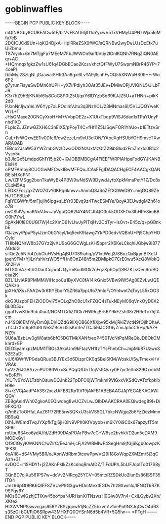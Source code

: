 # goblinwaffles
-----BEGIN PGP PUBLIC KEY BLOCK-----

mQINBGby8CUBEACw5tF/brVvEKAU6ljID1uYyxwVnTxVHMyU4PNzWjx5IoMfy7eB
2DCIOJCd9Un+iqKi24DjxA+HpiRReZSX0fWO/sQRNBw2wyEwLUsDoEtk7uUiZbmu
T87cyck+6n7MTjgFp7MEeM7FbJWWOn9aifbVtiy2lGnIKQNh7RNqZiQN0AEqr+AC
+HQrnnqxfgkzZw1sU61q4DGbECao2Kcsr/xhctQfFWyU7SwpmNBrR46YP+74oePl
fbbMyj2SzlgNLjGaawaiSHR3Aa8gxi6LvYA9jl5jhhFyOQ55XNWuHS09++rWo6F2
g7yrunFisyeSwDMn6hUPH+yX7i/Pdlyh3OAt35JEv+DMiwOPjJViQNL5/JiLbFJR
K3r7hZ9hBjKNAbI6ly8CoG8P0t25U/qxY6lDYzbSq69KJJZ5U+aTHNr/+pikK2d0
PJxnNrJjwa1eLW6Yyp7oLROdimVJtu3q3NzhOL/23MNmas6I/5VLJQQYweKWzL+T
JHsOMaxe20GNCyXroH+M+VvbpOE2z+X1UtxTbqp9ViSJ6dan1xTPaYUnyFnhd1XO
FLpIcZJJZnwGZXH6C3hEiX5/pPoyT4C+fHfl1Z5LiSqwFOR1YhUo+b1ETtzvSrfi
GuL+FrWQxwEE1lv0Dfc6/owZczeLm9vU3dION/YAoeXgHSUbYOH9mvcTXwARAQAB
tEBnb2JsaW53YWZmbGVzIDwxODI2NzUxMzQrZ29ibGlud2FmZmxlc0B1c2Vycy5u
b3JlcGx5LmdpdGh1Yi5jb20+iQJOBBMBCgA4FiEEFWRPIAHpeFodGYJKANBEIsHX
oPMFAmby8CUCGwMFCwkIBwMFFQoJCAsFFgIDAQACHgECF4AACgkQANBEIsHXoPN1
Lw//ZFMSgg2bonTkaWyBk4PBW9wNdSW9DywdJyfpXpkMmaPetY1Z/Dc8xCLxM5Aq
LEDXzFoL/qxZWO7GvYdKPq6knwv+AmmQ8JSoZEfXGWeD9Y+mqGQ89ZeHJTGFBUpF
FqlYEGWfn/5mFjujlh6lpg+sLbYr03Evq9z4TwcESMYe/QoyA3EUwdgMZh61oo7B
rwCShIVyma6NxVJw+JpVguQQ62I4Y4NCJbQO3nk5OOXFOx3IbHRe8imBBO0h7YwL
SpAkN0I8C0UGI7Wj4c2XmD61vLIwJyPlTxjHv2CdTyr+lsOvt+E45z/q+pGBnkbE
fQJzwy/PpuP5yiJzmObGYcyl/kq5exK9tawg7YkPD0edvVQBnU+Pj5ChpYHOCyId
THibNQNrW8b37GYz2jvXU9oG6GCWgLsKH5pprr2X6KeLCkqhIJGbjw9I877AGddG
siIQe2c5NI/t4ZobCkiHVsHgAjBU7089iahq/pV1xtWotj3/SBozQxBjgmBfXcfJ
jpeh9FM+YjiLnYshVrsWO5YfHn6OnZ48h5m2DMipkO7CrE0wu5XcQ8WbkQXh2Hv/
MTS0iVAzetIVGDadCcjnd4zQyrmKudMGk2oFqzXphOpf/SBZKLsQec6roBQeka2K
BZL1LlviAR8PMMMWlHcpo0u1ByXVC8fA14lkGnix5VBw9IW5Ag0EZvLwJQEQAKzn
jpXHr/iXs+FAA2w3r61tYEbqrY5ZR6a7ppUfo7/mloF/OYnIwot7qToyL55xOO3k
dkG3UzpbFEHZIODOvI75VOLqZhO8cU1xFZQQ4sTukNEyM06qVnkOyD0X2BL0D5x+
ggaf1vwK0n9tdu0uu1/NCMTCdiZf1Gk7HW9qjBr56Y9kFZsh38r2HReTc75jfAcm
nJ49Oi6EMYAyDmQjLDj/lQZdG9IlXjOB66XfiXpv95kM/jRkiZVctN9fOjlhQhaA
+hCJxXrc6pR1dRLNe3ZBcVLl5lsKm1eZTCJ5l6JCGf6yZnnJp5cCRHp/kAZ+NZ9/
9U6a/8zbLw0gW8atb6bfC5DOTMkXANfxeqP4501VcNtPqMReQkJD8OkOMknrd+EP
DEO5yamxpzMUM1TBOs3AkxUm9kFtazVH1fzTYsFhnbCh+JnpMb87UzwxS52E3uDt
vlU6/BWflVPGdaQRue3BJYEx3d6DizprCK0qSBel6KM/WoskU/Sy/FmexvHVVRAk
hpVz26JGBAxznPUD80WxxSuPQgQfU5TfnjVs9Qsxy0F7yc1eAo829OxmbMwEoRFh
/riUTv6YoWLTzbhOsuwDQJnk22TpDFO0jWTmkml9VlGxxVKSdQvATofkpklbH9le
8i+rZVGjAadP4h3Sr2xczUiFE82RpTtV19jAkFB1ABEBAAGJAjYEGAEKACAWIQQV
ZE8gAel4Wh0ZgkoA0EQiwdeg8wUCZvLwJQIbDAAKCRAA0EQiwdeg89l+D/9FKQrD
q7m8zToOHfaLAuZ61f72RE5rwSQKxU3skVS5GL7bkcNWgjq2b6FzZiezMmnRB9aQ
lXh1JWEmdTvqJYXpfkTgj6jH0iN9VPh0KfVpybb+m6KY0i9C0x67apzyfT5mSP8r
rxUpu634co6ydA/fd/ZdH09DAsPOArPBw7eC+W8se2bvhkVD2un5cDXM9MODxGyI
O190IGyyKWKNNC/wZlrC/EeJmHjcFjA2WRMIwF4SegHm9jfGj6Kgb0owpzK1FKSt
6xA1I8+dS4VMy5BR/xJAonWdRbm3tcxwPpwVt29i18GxWqp2XMZm/5j3qCAzh+31
svDOC+r1SHDYf+j2ZAKnPkIkZzKcdnqRmAIDZ/TlFdUP/L5bLlFJqoITq017S8yT
3QnBD7ojXu561PS7w+dcVv2NIRcg25YCV+05mtxRZSDkUo2lunEs86ISSF35lTO4
Jmz96pGt8RK6QlEFSZVUvP9G3gwHDmMvxtEGDv7h29Xwmlc/IFNQT6RZK9SPqy6Y
MOs6DwIGzhjETlXw45boYpaNURHsnX/TNzwsH0Glw8V7n4+CxlLGybv2Xn/XKte2
Ht3WVNPSswvcgas656Y7BSzjqow51jNcZZ5bxvm1v1oePo9N3JqCwO4d63s3SzGI
bCf/PjO6SRpw43MHXFQ0OYSnN6d5b4VR+5G5Iw==
=PTgH
-----END PGP PUBLIC KEY BLOCK-----
